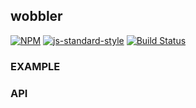 wobbler
----------------

[![NPM](https://nodei.co/npm/wobbler.png)](https://nodei.co/npm/wobbler/) [![js-standard-style](https://img.shields.io/badge/code%20style-standard-brightgreen.svg?style=flat)](https://github.com/feross/standard) [![Build Status](https://secure.travis-ci.org/YR_TRAVIS_USER_NAME/wobbler.png)](http://travis-ci.org/YR_TRAVIS_USER_NAME/wobbler)


### EXAMPLE

### API